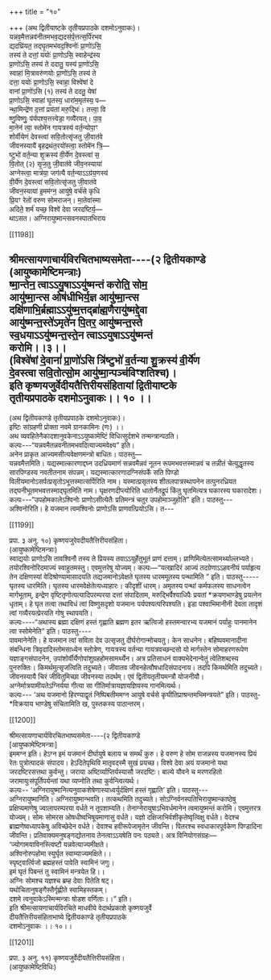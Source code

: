 +++
title = "१०"

+++
(अथ द्वितीयाष्टके तृतीयप्रपाठके दशमोऽनुवाकः)।  
यन्नव॒मैत्तन्नव॑नीतमभव॒द्यदस॑र्प॒त्तत्स॒र्पि॑रभव  
द्यदघ्रि॑यत॒ तद्घृ॒तमभ॑वद॒श्विनोः॑ प्रा॒णो॑ऽसि॒  
तस्य॑ ते दत्तां॒ ययोः॑ प्रा॒णोऽसि॒ स्वाहेन्द्र॑स्य  
प्रा॒णो॑ऽसि॒ तस्य॑ ते ददातु॒ यस्य॑ प्रा॒णो॑ऽसि॒  
स्वाहा॑ मि॒त्रावरु॑णयोः प्रा॒णो॑ऽसि॒ तस्य॑ ते  
दत्ता॒ ययोः॑ प्रा॒णोऽसि॒ स्वाहा॒ विश्वे॑षां दे  
वानां प्रा॒णो॑ऽसि (१) तस्य॑ ते ददतु॒ येषां  
प्रा॒णोऽसि॒ स्वाहा॑ घृ॒तस्य॒ धारा॑म॒मृत॑स्य॒ प—  
न्था॒मिन्द्रे॑ण द॒त्तां प्रय॑तां मरु॒द्भिः॑। तत्त्वा॒ वि  
ष्णु॒विष्णुः॒ प॑र्यपश्य॒त्तत्त्वेडा॒ गव्यै॑रयत्। पा॒व॒  
मा॒नेन॑ त्वा॒ स्तोमे॑न गायत्रस्य॑ वर्त॒न्योपा॒ꣳ  
शोर्वीयेणं देवस्त्वा॑ सवि॒तोत्सृ॑जतु जी॒वात॑वे  
जीवनस्यायै॑ बृहद्रथंत॒रयो॑स्त्वा॒ स्तोमे॑न त्रि॒—  
ष्टुभो॑ वर्त॒न्या शृ॒क्रस्य॑ वी॒र्ये॑ण दे॒वस्त्वा॑ स॒  
वि॒तोत् (२) सृ॒ज॒तु जी॒वात॑वे जीव॒नस्याया॑  
अग्नेस्त्वा॒ मात्र॑या॒ जग॑त्यै वर्त॒न्याऽऽग्र॑य॒णस्य॑  
वी॒र्ये॑ण दे॒वस्त्वा॑ सवि॒तोत्सृ॑जतु जी॒वात॑वे  
जीवन॒स्याया॑ इ॒मम॑ग्न॒ आयु॑षे॒ वर्च॑से कृधि  
प्रि॒यꣳ रेतो॑ वरुण सोमराजन्। मा॒तेवा॑स्मा  
अदिते॒ शर्म॑ यच्छ॒ विश्वे॑ देवा जरदष्टिर्य॒—  
थाऽसत। अग्निरायुष्मान्त्सवनस्पातभिराय

[[1198]]

श्रीमत्सायणाचार्यविरचितभाष्यसमेता----(२ द्वितीयकाण्डे  
(आयुष्कामेष्टिमन्त्राः)  
ष्मा॒न्तेन॒ त्वाऽऽयु॒षाऽऽयु॑ष्मन्तं करोति॒ सोम॒  
आयु॑ष्मा॒न्त्स ओष॑धीभिर्य॒ज्ञ आयु॑ष्मा॒न्त्स  
दक्षि॑णाभि॒र्ब्रह्माऽऽयु॑ष्म॒त्तद्ब्रा॑ह्म॒णैरायु॑ष्मद्दे॒वा  
आयु॑ष्मन्त॒स्ते॑ऽमृते॑न पि॒तर॒ आयु॑ष्मन्त॒स्ते  
स्व॒धयाऽऽयु॑ष्मन्त॒स्ते॒न त्वाऽऽयुषाऽऽयु॑ष्मन्तं  
करोमि।।३।।  
(विश्वे॑षां दे॒वानां॑ प्रा॒णो॑ऽसि त्रि॑ष्टुभो॑ व॒र्तन्या शु॒क्रस्य॑ वी॒र्ये॑ण  
दे॒वस्त्वा सवि॒तोत्सो॒म आयु॑ष्मा॒न्पञ्च॑विꣳशतिश्च)।  
इति कृष्णयजुर्वेदीयतैत्तिरीयसंहितायां द्वितीयाष्टके  
तृतीयप्रपाठके दशमोऽनुवाकः।। १० ।।  
-----------  
(अथ द्वितीयकाण्डे तृतीयप्रपाठके दशमोऽनुवाकः)।  
इष्टिः सांग्रहणी प्रोक्ता नवमे ग्रानकामिनः (णः) ।।  
अथ व्यवहितेनैकादशानुवकेनाऽऽयुष्कामेष्टिं विधित्सुर्दशभे तन्मन्त्रान्पठति।  
कल्पः---“यन्नवमैतन्नवनीतमभवदित्याज्यमवेक्ष्य” इति।  
अनेन प्राकृत आज्यमसीत्यवेक्षणमन्त्रो बाधितः। पाठस्तु—  
यन्नवमैत्तमिति। यद्यस्मात्कारणाद्दघ्न उदध्रियमाणं सन्नवमैन्नवं नूतन रूपमभवत्तस्मान्नवं च तन्नीतं चेत्युद्धृतस्य सारपिण्डस्य नवतीतनाम संपन्नम्। यद्यस्मात्कारणादग्निसंपर्के सति पिण्डो विलीयमानोऽसर्पत्प्रसृतोऽभूत्तस्मात्सर्पिरिति नाम। यस्मात्प्रसृतस्य शीतलपात्रस्थापनेन तत्पुनरध्रियत तद्घनीभूतमभवत्तस्माद्घृतमिति नाम। घृक्षरणदीप्त्योरिति धातोर्नैतद्रूपं किंतु घृतमित्यत्र घकारस्य घकारादेशः। कल्पः---“उपहोमकालेऽश्विनोः प्राणोऽसीत्येतैः प्रतिमन्त्रं चतुर उपहोमाञ्जुहोति” इति। पाठस्तु---  
अश्विनोरिति। हे यजमान त्वमश्विनोः प्राणोऽसि प्राणवत्प्रियोऽसि। त---

[[1199]]

प्रपा. ३ अनु. १०) कृष्णयजुरेवदीयतैत्तिरीयसंहिता।  
(आयुष्कामेष्टिमन्त्राः)  
स्वाद्ययोः प्राणोऽसि तावश्विनौ तस्य ते प्रियस्य तवाऽऽयुर्हेतुभूतं प्राणं दत्ताम्। प्राणिमित्येतत्सामर्थ्याल्लभ्यते। तयोरश्विनोरिदमाज्यं स्वाहुतमस्तु। एवमुत्तरेषु योज्यम्। कल्पः—“यत्खादिरं आज्यं तदग्रेणाऽऽहवनीयं पर्याहृत्य तेन दक्षिणस्यां वेदिश्रोण्यामासादयति तद्यजमानोऽवेक्षते घृतस्य धारममूतस्य पन्थामिति ” इति। पाठस्तु-----  
घृतस्य धारमिति। घृतस्य धारमवेक्षेतेत्यध्याहारः। कीदृशीं धारम्। अमृतस्य पन्थां कर्मफलस्य साधनत्वेन मार्गभूताम्, इन्द्रेण वृष्टितृणोत्पत्यादिपरम्परया दत्तां संपादिताम, मरुद्भिर्वैश्याधिपैः प्रयतां *क्रयणभाण्डेषु प्रयत्नेन धृताम्। हे घृत तत्वा तथाविधं त्वां विष्णुसदृशो यजमानः पर्यपश्यत्परिपश्यति। इडा पश्वाभिमानीनी देवता तादृशं त्वां गव्यैरयत्प्रेरयति गोषु स्थापयति।  
कल्पः----“अथास्य ब्रह्मा दक्षिणं हस्तं गृह्णाति ब्रह्मण इतर ऋत्विजो हस्तमन्वारभ्य यजमानं पर्याहुः पानमानेन त्वा स्सोमेनेति” इति। पाठस्तु----  
पावमानेनेति। हे यजमान त्वां सविता देव उत्सृजतु दीर्घरोगान्मोचयतु। केन साधनेन। बहिष्पवमानादीना संबन्धिना त्रिवृदादिस्तोमसाध्येन स्तोत्रेण, गायत्रस्य वर्तन्या गायत्रवच्छन्दसो यो मार्गस्तेन सोमाहरणरूपेण यज्ञाङ्गसंपादनेन, उपांशोर्वीर्येणोपांशुग्रहहोमसामर्थ्येन। अत्र प्रतिसाधनं वाक्यभेदेनान्वेतुं त्वेतिशब्दस्य पुनरुक्तिः। किमर्थमुत्सृजत्विति तदुच्यते। जीवातव जीवनहेत्वौषधादिसंपादनाय। तदपि किमर्थमिति तदुच्यते। जीवनस्यायै चिरं जीवितुमिच्छा जीवनस्या तदर्थम्। एवं द्वितीयतृतीयमन्त्रौ योजनीयौ। अग्नेर्मात्रयामीयतेऽग्निर्यया गीत्या सा गीतिर्मात्रायज्ञायज्ञियस्य गानमित्यर्थः।  
कल्पः--- ‘अथ यजमानो हिरण्याद्वृतं निष्पिबतीममग्न आयुषे वर्चसे कृघीतिप्राश्रन्तमभिमन्त्रयते” इति। पाठस्तु-  
*विक्रयाय भाण्डेषु संचितामिति ख, पुस्तकस्य पाठान्तरम्।

[[1200]]

श्रीमत्सायणाचार्यविरचितभाष्यसमेता----(२ द्वितीयकाण्डे  
[आयुष्कामेष्टिमन्त्राः]  
इममग्न इति। हेऽग्न इमं यजमानं दीर्घायुषे बलाय च समर्थं कुरु। हे वरुण हे सोम राजन्नस्य यजमानस्य प्रियं रेतः पुत्रोत्पादकं संपादय। हेऽदितेपृथिवि मातृवदस्मै सुखं प्रयच्छ। विश्वे देवा अयं यजमानो यथा जरदष्टिरसत्तथा कुर्वन्तु। जराया अष्टिर्व्याप्तिर्यस्यासौ जरदष्टिः। बाल्ये यौवने च मरणरहितो जरामायुःसंपूर्तिपर्यन्तां यथा व्यप्नोति तथा कुर्वन्त्वित्यर्थः।  
कल्पः-- ‘अग्निरायुष्मानित्यनुवाकशेषेणास्याध्वर्युर्दक्षिणं हस्तं गृह्णाति’ इति। पाठस्तु---  
अग्निरायुष्मानिति। अग्निरायुष्मान्भवति। तत्कथमिति तदुच्यते। सोऽग्निर्वनस्पतिभिरायुष्मान्काष्ठेषु प्रक्षिप्यमाणेषु ज्वालापरम्परया वर्धते न तूपशाम्यति। तेनाग्नेरायुषाऽभिवर्धमानेन त्वमायुष्मन्तं करोमि। एवमुत्तरत्र योज्यम्। सोमः सोमरस ओषधीष्वभिषूयमाणासु वर्धते। यज्ञो दक्षिजाभिर्वशीकृतेष्वृत्विक्षु वर्धते। वेदश्च ब्राह्मणेष्वध्यापकेषु अविच्छेदेन वर्धते। देवाश्च हवीरूपेजामृतेन जीवन्ति। पितरश्च स्वधाकारपूर्वकेण पिण्डादिना जीवन्ति। प्रतिवाक्यमनुषङ्गद्योतनाय तेनत्वाऽऽयषेति पनः पठ्यते। अत्र विनियोगसंग्रहः—  
‘ज्योगामयाविनस्त्विष्टौ यन्नवेत्याज्यमीक्षते।  
अश्विनोरुपहोमा स्युर्घृत स्वाम्याज्यमक्षिते।।  
स्पृष्ट्वार्त्विजो ब्रह्महस्तं पावेति स्वामिनं जगुः।  
इमं घृतं पिबन्तं तु स्वामिनं मन्त्रयेत हि।।  
अग्निः सोमश्च यज्ञश्च ब्रम्ह देवाः पितेति षट्।  
यथोचितानुषङ्गैस्तैर्गृह्णीते स्वामिहस्तकम्।  
दशमे त्वनुवाकेऽस्मिन्मन्त्राः षोडश वर्णिताः।।” इति।  
इति श्रीमत्सायणाचार्यविरचिते माधवीये वेदार्थप्रकाशे कृष्णयजुर्वे  
दीयतैत्तिरीयसंहिताभाष्ये द्वितीयकाण्डे तृतीयप्रपाठके  
दशमोऽनुवाकः ।। १०।।

[[1201]]

प्रपा. ३ अनु. ११) कृष्णयजुर्वेदीयतैत्तिरीयसंहिता।  
(आयुष्कामेष्टिविधिः)  
